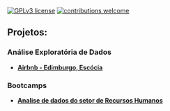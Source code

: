 [![GPLv3 license](https://img.shields.io/badge/License-GPLv3-blue.svg)](http://perso.crans.org/besson/LICENSE.html) 
[![contributions welcome](https://img.shields.io/badge/contributions-welcome-brightgreen.svg?style=flat)](https://github.com/jonascesconetto/data_science/issues)

## Projetos: 
### Análise Exploratória de Dados
* [**Airbnb - Edimburgo, Escócia** ](https://github.com/jonascesconetto/airbnb-edimburgo-escocia/blob/main/Analisando_os_Dados_do_Airbnb_(Edinburgh_Scotland).ipynb)

### Bootcamps
* [**Analise de dados do setor de Recursos Humanos** ](https://github.com/jonascesconetto/human-resource-analytics)